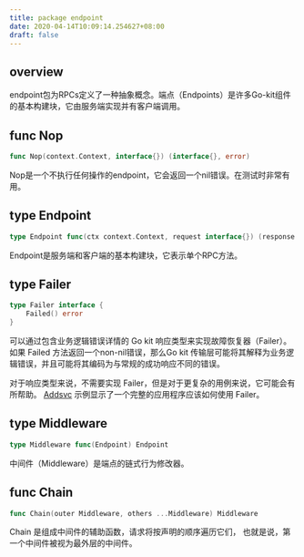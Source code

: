 ```yaml
---
title: package endpoint
date: 2020-04-14T10:09:14.254627+08:00
draft: false
---
```


## overview

endpoint包为RPCs定义了一种抽象概念。端点（Endpoints）是许多Go-kit组件的基本构建块，它由服务端实现并有客户端调用。

## func Nop

```go
func Nop(context.Context, interface{}) (interface{}, error)
```

Nop是一个不执行任何操作的endpoint，它会返回一个nil错误。在测试时非常有用。

## type Endpoint

```go
type Endpoint func(ctx context.Context, request interface{}) (response interface{}, err error)
```

Endpoint是服务端和客户端的基本构建块，它表示单个RPC方法。

## type Failer

```go
type Failer interface {
    Failed() error
}
```

可以通过包含业务逻辑错误详情的 Go kit 响应类型来实现故障恢复器（Failer）。 如果 Failed 方法返回一个non-nil错误，那么Go kit 传输层可能将其解释为业务逻辑错误，并且可能将其编码为与常规的成功响应不同的错误。

对于响应类型来说，不需要实现 Failer，但是对于更复杂的用例来说，它可能会有所帮助。 [Addsvc](https://github.com/go-kit/kit/tree/master/examples/addsvc) 示例显示了一个完整的应用程序应该如何使用 Failer。

## type Middleware

```go
type Middleware func(Endpoint) Endpoint
```

中间件（Middleware）是端点的链式行为修改器。

## func Chain

```go
func Chain(outer Middleware, others ...Middleware) Middleware
```

Chain 是组成中间件的辅助函数，请求将按声明的顺序遍历它们， 也就是说，第一个中间件被视为最外层的中间件。